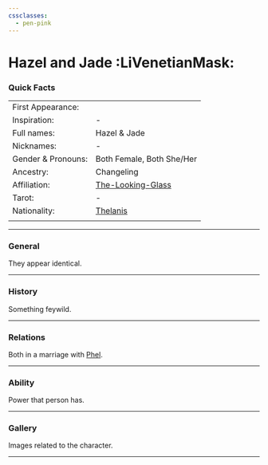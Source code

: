 ```yaml
---
cssclasses:
  - pen-pink
---
```

<link rel="stylesheet" href="https://cdn.jsdelivr.net/npm/rpg-awesome@latest/css/rpg-awesome.min.css">
<link rel="stylesheet" href="https://cdn.jsdelivr.net/npm/remixicon@4.5.0/fonts/remixicon.min.css"> 

# Hazel and Jade :LiVenetianMask:
### Quick Facts

|                    |                                                      |
| ------------------ | ---------------------------------------------------- |
| First Appearance:  |                                                      |
| Inspiration:          | -                                                    |
| Full names:        | Hazel & Jade                                         |
| Nicknames:         | -                                                    |
| Gender & Pronouns: | Both Female, Both She/Her                            |
| Ancestry:          | Changeling                                           |
| Affiliation:       | [The-Looking-Glass](../Groups/The-Looking-Glass.md) |
| Tarot:             | -                                                    |
| Nationality:       | [Thelanis](https://eberron.fandom.com/wiki/Thelanis) |
|                    |                                                      |
***
### General <i class="ri-checkbox-blank-line"></i>
They appear identical.

***
### History <i class="ri-history-line"></i>
Something feywild.

***
### Relations <i class="ri-user-line"></i>
Both in a marriage with [Phel](Phel.md).

***
### Ability <i class="ri-star-line"></i>
Power that person has.

***
### Gallery <i class="ri-image-line"></i>
Images related to the character.

***
